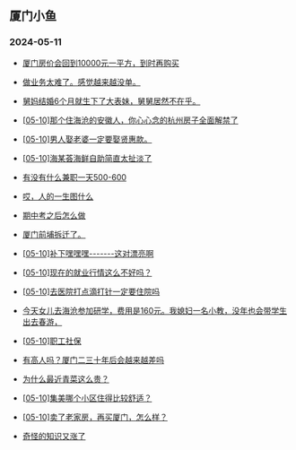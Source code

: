 ## 厦门小鱼 
### 2024-05-11

+ [厦门房价会回到10000元一平方，到时再购买](http://bbs.xmfish.com/read-htm-tid-18188113.html)

+ [做业务太难了。感觉越来越没单。](http://bbs.xmfish.com/read-htm-tid-18188258.html)

+ [舅妈结婚6个月就生下了大表妹，舅舅居然不在乎。](http://bbs.xmfish.com/read-htm-tid-18188218.html)

+ [[05-10]那个住海沧的安徽人，你心心念的杭州房子全面解禁了](http://bbs.xmfish.com/read-htm-tid-18188315.html)

+ [[05-10]男人娶老婆一定要娶贤惠款。](http://bbs.xmfish.com/read-htm-tid-18188229.html)

+ [[05-10]海某荟海鲜自助简直太扯淡了](http://bbs.xmfish.com/read-htm-tid-18188342.html)

+ [有没有什么兼职一天500-600](http://bbs.xmfish.com/read-htm-tid-18188343.html)

+ [哎，人的一生图什么](http://bbs.xmfish.com/read-htm-tid-18188365.html)

+ [期中考之后怎么做](http://bbs.xmfish.com/read-htm-tid-18188216.html)

+ [厦门前埔拆迁了。](http://bbs.xmfish.com/read-htm-tid-18188109.html)

+ [[05-10]补下嘿嘿嘿-------这对漂亮啊](http://bbs.xmfish.com/read-htm-tid-18188409.html)

+ [[05-10]现在的就业行情这么不好吗？](http://bbs.xmfish.com/read-htm-tid-18188240.html)

+ [[05-10]去医院打点滴打针一定要住院吗](http://bbs.xmfish.com/read-htm-tid-18188306.html)

+ [今天女儿去海沧参加研学，费用是160元。我媳妇一名小教，没年也会带学生出去春游，](http://bbs.xmfish.com/read-htm-tid-18188291.html)

+ [[05-10]职工社保](http://bbs.xmfish.com/read-htm-tid-18188326.html)

+ [有高人吗？厦门二三十年后会越来越差吗](http://bbs.xmfish.com/read-htm-tid-18188442.html)

+ [为什么最近青菜这么贵？](http://bbs.xmfish.com/read-htm-tid-18188446.html)

+ [[05-10]集美哪个小区住得比较舒适？](http://bbs.xmfish.com/read-htm-tid-18188396.html)

+ [[05-10]卖了老家房，再买厦门，怎么样？](http://bbs.xmfish.com/read-htm-tid-18188429.html)

+ [奇怪的知识又涨了](http://bbs.xmfish.com/read-htm-tid-18188493.html)

